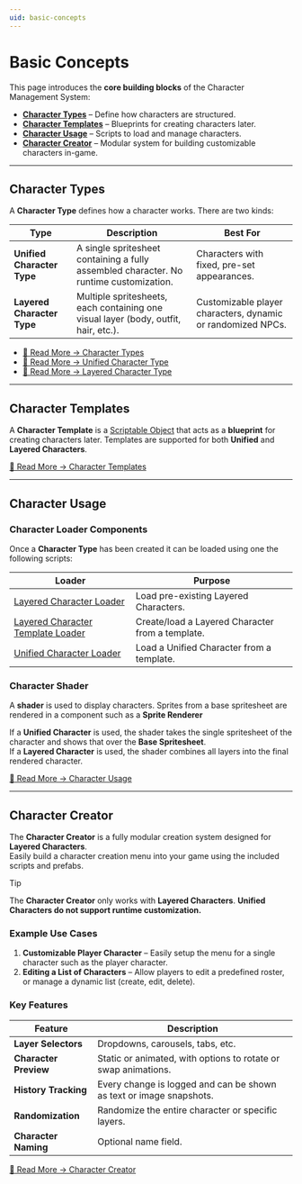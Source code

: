 ```yaml
---
uid: basic-concepts
---
```


# Basic Concepts

This page introduces the **core building blocks** of the Character Management System:  
- [**Character Types**](#character-types) – Define how characters are structured.  
- [**Character Templates**](#character-templates) – Blueprints for creating characters later.  
- [**Character Usage**](#character-usage) – Scripts to load and manage characters.  
- [**Character Creator**](#character-creator) – Modular system for building customizable characters in-game.  

---

## Character Types
A **Character Type** defines how a character works. There are two kinds:

| Type | Description | Best For |
|------|-------------|----------|
| **Unified Character Type** | A single spritesheet containing a fully assembled character. No runtime customization. | Characters with fixed, pre-set appearances. |
| **Layered Character Type** | Multiple spritesheets, each containing one visual layer (body, outfit, hair, etc.). | Customizable player characters, dynamic or randomized NPCs. |

- [🔗 Read More → Character Types](xref:character-types)  
- [🔗 Read More → Unified Character Type](xref:unified-character-type)  
- [🔗 Read More → Layered Character Type](xref:layered-character-type)  

---

## Character Templates
A **Character Template** is a [Scriptable Object](https://docs.unity3d.com/6000.0/Documentation/Manual/class-ScriptableObject.html) that acts as a **blueprint** for creating characters later. Templates are supported for both **Unified** and **Layered Characters**.

[🔗 Read More → Character Templates](xref:character-templates)  

---

## Character Usage

### Character Loader Components
Once a **Character Type** has been created it can be loaded using one the following scripts:

| Loader | Purpose |
|--------|---------|
| [Layered Character Loader](xref:character-usage#layered-character-loader) | Load pre-existing Layered Characters. |
| [Layered Character Template Loader](xref:character-usage#layered-character-template-loader) | Create/load a Layered Character from a template. |
| [Unified Character Loader](xref:character-usage#unified-character-loader) | Load a Unified Character from a template. |

### Character Shader
A **shader** is used to display characters. Sprites from a base spritesheet are rendered in a component such as a **Sprite Renderer**

If a **Unified Character** is used, the shader takes the single spritesheet of the character and shows that over the **Base Spritesheet**.  
If a **Layered Character** is used, the shader combines all layers into the final rendered character.  

[🔗 Read More → Character Usage](xref:character-usage)  

---

## Character Creator
The **Character Creator** is a fully modular creation system designed for **Layered Characters**.  
Easily build a character creation menu into your game using the included scripts and prefabs.

> [!TIP]  
> The **Character Creator** only works with **Layered Characters**. **Unified Characters do not support runtime customization.**

### Example Use Cases
1. **Customizable Player Character** – Easily setup the menu for a single character such as the player character. 
2. **Editing a List of Characters** – Allow players to edit a predefined roster, or manage a dynamic list (create, edit, delete).  

### Key Features
| Feature | Description |
|----------|-------------|
| **Layer Selectors** | Dropdowns, carousels, tabs, etc. |
| **Character Preview** | Static or animated, with options to rotate or swap animations. |
| **History Tracking** | Every change is logged and can be shown as text or image snapshots. |
| **Randomization** | Randomize the entire character or specific layers. |
| **Character Naming** | Optional name field. |

[🔗 Read More → Character Creator](xref:character-creator)  